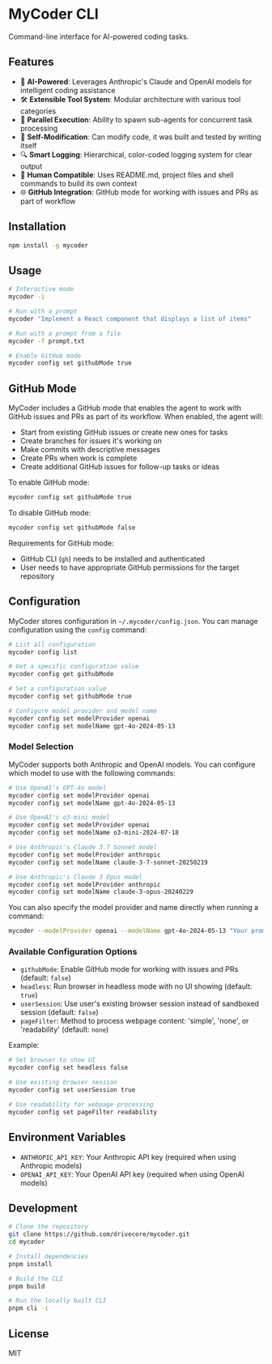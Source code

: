 # MyCoder CLI

Command-line interface for AI-powered coding tasks.

## Features

- 🤖 **AI-Powered**: Leverages Anthropic's Claude and OpenAI models for intelligent coding assistance
- 🛠️ **Extensible Tool System**: Modular architecture with various tool categories
- 🔄 **Parallel Execution**: Ability to spawn sub-agents for concurrent task processing
- 📝 **Self-Modification**: Can modify code, it was built and tested by writing itself
- 🔍 **Smart Logging**: Hierarchical, color-coded logging system for clear output
- 👤 **Human Compatible**: Uses README.md, project files and shell commands to build its own context
- 🌐 **GitHub Integration**: GitHub mode for working with issues and PRs as part of workflow

## Installation

```bash
npm install -g mycoder
```

## Usage

```bash
# Interactive mode
mycoder -i

# Run with a prompt
mycoder "Implement a React component that displays a list of items"

# Run with a prompt from a file
mycoder -f prompt.txt

# Enable GitHub mode
mycoder config set githubMode true
```

## GitHub Mode

MyCoder includes a GitHub mode that enables the agent to work with GitHub issues and PRs as part of its workflow. When enabled, the agent will:

- Start from existing GitHub issues or create new ones for tasks
- Create branches for issues it's working on
- Make commits with descriptive messages
- Create PRs when work is complete
- Create additional GitHub issues for follow-up tasks or ideas

To enable GitHub mode:

```bash
mycoder config set githubMode true
```

To disable GitHub mode:

```bash
mycoder config set githubMode false
```

Requirements for GitHub mode:

- GitHub CLI (`gh`) needs to be installed and authenticated
- User needs to have appropriate GitHub permissions for the target repository

## Configuration

MyCoder stores configuration in `~/.mycoder/config.json`. You can manage configuration using the `config` command:

```bash
# List all configuration
mycoder config list

# Get a specific configuration value
mycoder config get githubMode

# Set a configuration value
mycoder config set githubMode true

# Configure model provider and model name
mycoder config set modelProvider openai
mycoder config set modelName gpt-4o-2024-05-13
```

### Model Selection

MyCoder supports both Anthropic and OpenAI models. You can configure which model to use with the following commands:

```bash
# Use OpenAI's GPT-4o model
mycoder config set modelProvider openai
mycoder config set modelName gpt-4o-2024-05-13

# Use OpenAI's o3-mini model
mycoder config set modelProvider openai
mycoder config set modelName o3-mini-2024-07-18

# Use Anthropic's Claude 3.7 Sonnet model
mycoder config set modelProvider anthropic
mycoder config set modelName claude-3-7-sonnet-20250219

# Use Anthropic's Claude 3 Opus model
mycoder config set modelProvider anthropic
mycoder config set modelName claude-3-opus-20240229
```

You can also specify the model provider and name directly when running a command:

```bash
mycoder --modelProvider openai --modelName gpt-4o-2024-05-13 "Your prompt here"
```

### Available Configuration Options

- `githubMode`: Enable GitHub mode for working with issues and PRs (default: `false`)
- `headless`: Run browser in headless mode with no UI showing (default: `true`)
- `userSession`: Use user's existing browser session instead of sandboxed session (default: `false`)
- `pageFilter`: Method to process webpage content: 'simple', 'none', or 'readability' (default: `none`)

Example:

```bash
# Set browser to show UI
mycoder config set headless false

# Use existing browser session
mycoder config set userSession true

# Use readability for webpage processing
mycoder config set pageFilter readability
```

## Environment Variables

- `ANTHROPIC_API_KEY`: Your Anthropic API key (required when using Anthropic models)
- `OPENAI_API_KEY`: Your OpenAI API key (required when using OpenAI models)

## Development

```bash
# Clone the repository
git clone https://github.com/drivecore/mycoder.git
cd mycoder

# Install dependencies
pnpm install

# Build the CLI
pnpm build

# Run the locally built CLI
pnpm cli -i
```

## License

MIT
